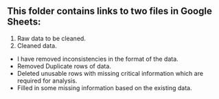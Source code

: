 ## This folder contains links to two files in Google Sheets:
1. Raw data to be cleaned.
2. Cleaned data.
 - I have removed inconsistencies in the format of the data.
 - Removed Duplicate rows of data.
 - Deleted unusable rows with missing critical information which are required for analysis.
 - Filled in some missing information based on the existing data.
